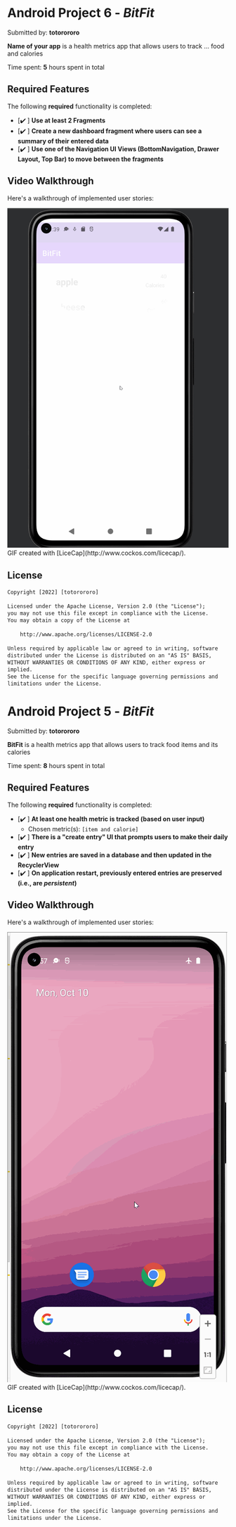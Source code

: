 # Android Project 6 - *BitFit*

Submitted by: **totorororo**

**Name of your app** is a health metrics app that allows users to track ... food and calories

Time spent: **5** hours spent in total

## Required Features

The following **required** functionality is completed:

- [✔️  ] **Use at least 2 Fragments**
- [✔️  ] **Create a new dashboard fragment where users can see a summary of their entered data**
- [✔️  ] **Use one of the Navigation UI Views (BottomNavigation, Drawer Layout, Top Bar) to move between the fragments**

## Video Walkthrough

Here's a walkthrough of implemented user stories:

<img src='https://github.com/totorororo/BitFit/blob/master/bitfit2%20demo.gif' title='Video Walkthrough' width='' alt='Video Walkthrough' />
GIF created with [LiceCap](http://www.cockos.com/licecap/).  

## License

    Copyright [2022] [totorororo]

    Licensed under the Apache License, Version 2.0 (the "License");
    you may not use this file except in compliance with the License.
    You may obtain a copy of the License at

        http://www.apache.org/licenses/LICENSE-2.0

    Unless required by applicable law or agreed to in writing, software
    distributed under the License is distributed on an "AS IS" BASIS,
    WITHOUT WARRANTIES OR CONDITIONS OF ANY KIND, either express or implied.
    See the License for the specific language governing permissions and
    limitations under the License.
    
    
    
# Android Project 5 - *BitFit*

Submitted by: **totorororo**

**BitFit** is a health metrics app that allows users to track food items and its calories

Time spent: **8** hours spent in total

## Required Features

The following **required** functionality is completed:

- [✔️ ] **At least one health metric is tracked (based on user input)**
  - Chosen metric(s): `[item and calorie]`
- [✔️ ] **There is a "create entry" UI that prompts users to make their daily entry**
- [✔️ ] **New entries are saved in a database and then updated in the RecyclerView**
- [✔️ ] **On application restart, previously entered entries are preserved (i.e., are *persistent*)**
 
## Video Walkthrough

Here's a walkthrough of implemented user stories:

<img src='https://github.com/totorororo/BitFit/blob/master/bitfit%20walkthrough.gif' title='Video Walkthrough' width='' alt='Video Walkthrough' />
GIF created with [LiceCap](http://www.cockos.com/licecap/).  

## License

    Copyright [2022] [totorororo]

    Licensed under the Apache License, Version 2.0 (the "License");
    you may not use this file except in compliance with the License.
    You may obtain a copy of the License at

        http://www.apache.org/licenses/LICENSE-2.0

    Unless required by applicable law or agreed to in writing, software
    distributed under the License is distributed on an "AS IS" BASIS,
    WITHOUT WARRANTIES OR CONDITIONS OF ANY KIND, either express or implied.
    See the License for the specific language governing permissions and
    limitations under the License.
